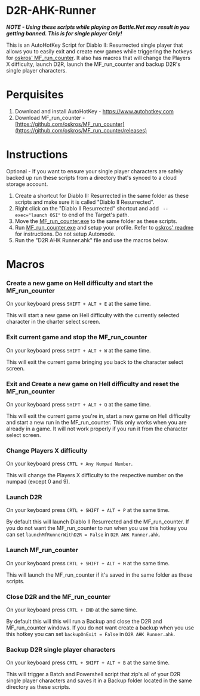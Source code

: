 # D2R-AHK-Runner

***NOTE - Using these scripts while playing on Battle.Net may result in you getting banned. This is for single player Only!***

This is an AutoHotKey Script for Diablo II: Resurrected single player that allows you to easily exit and create new games while triggering the hotkeys for [oskros' MF_run_counter](https://github.com/oskros/MF_run_counter). It also has macros that will change the Players X difficulty, launch D2R, launch the MF_run_counter and backup D2R's single player characters.

# Perquisites

1. Download and install AutoHotKey - https://www.autohotkey.com
2. Download MF_run_counter - [https://github.com/oskros/MF_run_counter](https://github.com/oskros/MF_run_counter/releases)

# Instructions

Optional - If you want to ensure your single player characters are safely backed up run these scripts from a directory that's synced to a cloud storage account.

1. Create a shortcut for Diablo II: Resurrected in the same folder as these scripts and make sure it is called "Diablo II Resurrected".
2. Right click on the "Diablo II Resurrected" shortcut and add ` --exec="launch OSI"` to end of the Target's path.
3. Move the [MF_run_counter.exe](https://github.com/oskros/MF_run_counter/releases) to the same folder as these scripts.
4. Run [MF_run_counter.exe](https://github.com/oskros/MF_run_counter/releases) and setup your profile. Refer to [oskros' readme](https://github.com/oskros/MF_run_counter#readme) for instructions. Do not setup Automode.
5. Run the "D2R AHK Runner.ahk" file and use the macros below.

# Macros

### Create a new game on Hell difficulty and start the MF_run_counter

On your keyboard press `SHIFT + ALT + E` at the same time.

This will start a new game on Hell difficulty with the currently selected character in the charter select screen.

### Exit current game and stop the MF_run_counter

On your keyboard press `SHIFT + ALT + W` at the same time.

This will exit the current game bringing you back to the character select screen.

### Exit and Create a new game on Hell difficulty and reset the MF_run_counter

On your keyboard press `SHIFT + ALT + Q` at the same time.

This will exit the current game you're in, start a new game on Hell difficulty and start a new run in the MF_run_counter. This only works when you are already in a game. It will not work properly if you run it from the character select screen.

### Change Players X difficulty

On your keyboard press `CRTL + Any Numpad Number`.

This will change the Players X difficulty to the respective number on the numpad (except 0 and 9).

### Launch D2R

On your keyboard press `CRTL + SHIFT + ALT + P` at the same time.

By default this will launch Diablo II Resurrected and the MF_run_counter. If you do not want the MF_run_counter to run when you use this hotkey you can set `launchMfRunnerWithD2R = False` in `D2R AHK Runner.ahk`.

### Launch MF_run_counter

On your keyboard press `CRTL + SHIFT + ALT + M` at the same time.

This will launch the MF_run_counter if it's saved in the same folder as these scripts.

### Close D2R and the MF_run_counter

On your keyboard press `CRTL + END` at the same time.

By default this will this will run a Backup and close the D2R and MF_run_counter windows. If you do not want create a backup when you use this hotkey you can set `backupOnExit = False` in `D2R AHK Runner.ahk`.

### Backup D2R single player characters

On your keyboard press `CRTL + SHIFT + ALT + B` at the same time.

This will trigger a Batch and Powershell script that zip's all of your D2R single player characters and saves it in a Backup folder located in the same directory as these scripts.
